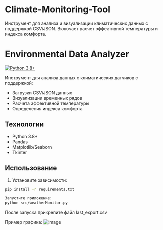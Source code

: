 # Climate-Monitoring-Tool
Инструмент для анализа и визуализации климатических данных с поддержкой CSV/JSON.  Включает расчет эффективной температуры и индекса комфорта.
# Environmental Data Analyzer

[![Python 3.8+](https://img.shields.io/badge/Python-3.8+-blue.svg)](https://www.python.org/)

Инструмент для анализа данных с климатических датчиков с поддержкой:
- Загрузки CSV/JSON данных
- Визуализации временных рядов
- Расчета эффективной температуры
- Определения индекса комфорта


## Технологии
- Python 3.8+
- Pandas
- Matplotlib/Seaborn
- Tkinter

## Использование
1. Установите зависимости:
```bash
pip install -r requirements.txt

Запустите приложение:
python src/weatherMonitor.py
```
После запуска прикрепите файл last_export.csv

Пример графика:
![image](https://github.com/user-attachments/assets/1a3d2106-8e43-407f-a698-5c9dccec4374)
